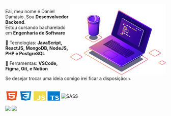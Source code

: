 <img src="computer-illustration.png" min-width="300px" max-width="300px" width="300px" align="right" alt="Computador damasioCode">

<p align="left"> 
  Eai, meu nome é Daniel Damasio. Sou <strong>Desenvolvedor Backend</strong>.<br>
  Estou cursando bacharelado em <strong>Engenharia de Software</strong>
</p>

<p align="left">
  🦄 Tecnologias: <strong>JavaScript, ReactJS, MongoDB, NodeJS, PHP e PostgreSQL</strong>
</p>

<p align="left">
  💼 Ferramentas: <strong>VSCode, Figma, Git, e Notion</strong>
</p>

<p align="left">
  Se desejar trocar uma ideia comigo irei ficar a disposição: ⤵️
</p>

 <div align="left" style="display: inline_block; margin-bottom: 16px"><br>
  <img align="center" alt="HTML" height="30" width="40" src="https://raw.githubusercontent.com/devicons/devicon/master/icons/html5/html5-original.svg">
  <img align="center" alt="CSS" height="30" width="40" src="https://raw.githubusercontent.com/devicons/devicon/master/icons/css3/css3-original.svg">
  <img align="center" alt="Javascript" height="30" width="40" src="https://raw.githubusercontent.com/devicons/devicon/master/icons/javascript/javascript-plain.svg">
  <img align="center" alt="Typescript" height="30" width="40" src="https://raw.githubusercontent.com/devicons/devicon/master/icons/typescript/typescript-plain.svg">
  <img align="center" alt="SASS" height="30" width="40" src="https://img.icons8.com/color/344/sass.png">
</div>

<p align="left">
  <a href="https://www.instagram.com/damasioCode/" alt="Instagram">
  <img src="https://img.shields.io/badge/-Instagram-DF0174?style=for-the-badge&logo=instagram&logoColor=white&link=https://www.instagram.com/damasio.code/"/></a>
  
  <a href="https://www.linkedin.com/in/daniel-damasio-6370011a6/" alt="Linkedin">
  <img src="https://img.shields.io/badge/-Linkedin-0e76a8?style=for-the-badge&logo=Linkedin&logoColor=white&link=https://www.linkedin.com/in/damasiocode" /></a>

</p>  
